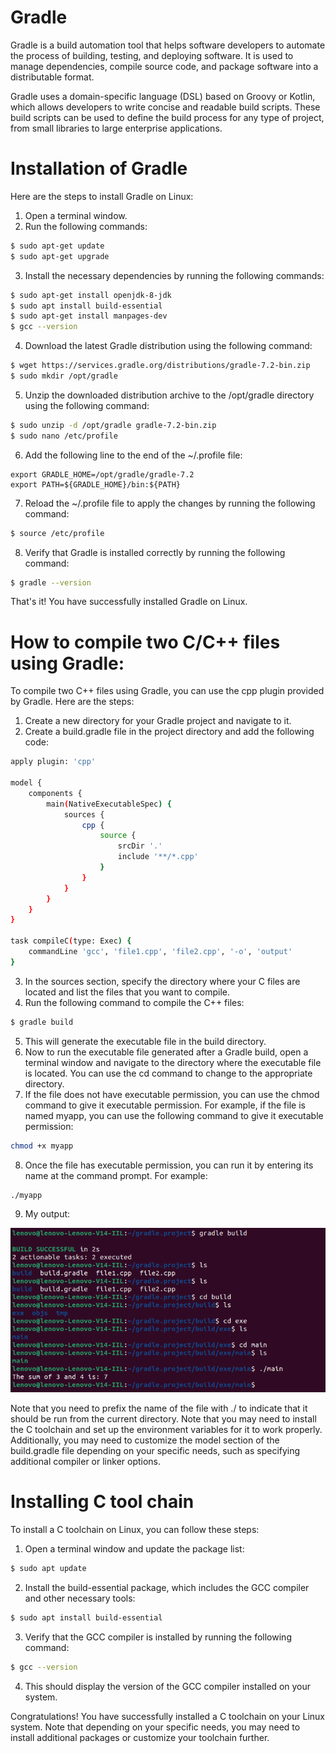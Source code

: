 # Gradle
Gradle is a build automation tool that helps software developers to automate the process of building, testing, and deploying software. It is used to manage dependencies, compile source code, and package software into a distributable format.

Gradle uses a domain-specific language (DSL) based on Groovy or Kotlin, which allows developers to write concise and readable build scripts. These build scripts can be used to define the build process for any type of project, from small libraries to large enterprise applications.

# Installation of Gradle
Here are the steps to install Gradle on Linux:

  1. Open a terminal window.
  2. Run the following commands:
  ```bash
$ sudo apt-get update
$ sudo apt-get upgrade
```
  3. Install the necessary dependencies by running the following commands:
  ```bash
  $ sudo apt-get install openjdk-8-jdk
  $ sudo apt install build-essential
  $ sudo apt-get install manpages-dev
  $ gcc --version
  ```
  4. Download the latest Gradle distribution using the following command:
  ```bash
$ wget https://services.gradle.org/distributions/gradle-7.2-bin.zip
$ sudo mkdir /opt/gradle
```
  5. Unzip the downloaded distribution archive to the /opt/gradle directory using the following command:
```bash
$ sudo unzip -d /opt/gradle gradle-7.2-bin.zip
$ sudo nano /etc/profile
```
 6. Add the following line to the end of the ~/.profile file:  
 ``` profile
export GRADLE_HOME=/opt/gradle/gradle-7.2
export PATH=${GRADLE_HOME}/bin:${PATH}
```
 7. Reload the ~/.profile file to apply the changes by running the following command:
 ``` bash
$ source /etc/profile
```
 8. Verify that Gradle is installed correctly by running the following command:
```bash
$ gradle --version
```
That's it! You have successfully installed Gradle on Linux.


# How to compile two C/C++ files using Gradle:

To compile two C++ files using Gradle, you can use the cpp plugin provided by Gradle. Here are the steps:

1. Create a new directory for your Gradle project and navigate to it.
2. Create a build.gradle file in the project directory and add the following code:
```bash
apply plugin: 'cpp'

model {
    components {
        main(NativeExecutableSpec) {
            sources {
                cpp {
                    source {
                        srcDir '.'
                        include '**/*.cpp'
                    }
                }
            }
        }
    }
}

task compileC(type: Exec) {
    commandLine 'gcc', 'file1.cpp', 'file2.cpp', '-o', 'output'
}
```
3. In the sources section, specify the directory where your C files are located and list the files that you want to compile.
4. Run the following command to compile the C++ files:
```bash
$ gradle build
```
5. This will generate the executable file in the build directory.
6. Now to run the executable file generated after a Gradle build, open a terminal window and navigate to the directory where the executable file is located. You can use the cd command to change to the appropriate directory.
7. If the file does not have executable permission, you can use the chmod command to give it executable permission. For example, if the file is named myapp, you can use the following command to give it executable permission:
```bash
chmod +x myapp
```
8. Once the file has executable permission, you can run it by entering its name at the command prompt. For example:
```bash
./myapp
```
9. My output:

![image](img1.png)

Note that you need to prefix the name of the file with ./ to indicate that it should be run from the current directory.
Note that you may need to install the C toolchain and set up the environment variables for it to work properly. Additionally, you may need to customize the model section of the build.gradle file depending on your specific needs, such as specifying additional compiler or linker options.


# Installing C tool chain

To install a C toolchain on Linux, you can follow these steps:

 1. Open a terminal window and update the package list:
```bash
$ sudo apt update
```
 2. Install the build-essential package, which includes the GCC compiler and other necessary tools:
```bash
$ sudo apt install build-essential
```
 3. Verify that the GCC compiler is installed by running the following command:
```bash
$ gcc --version
```
 4. This should display the version of the GCC compiler installed on your system.

Congratulations! You have successfully installed a C toolchain on your Linux system. Note that depending on your specific needs, you may need to install additional packages or customize your toolchain further.
